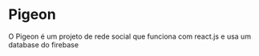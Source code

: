 # Pigeon
O Pigeon é um projeto de rede social que funciona com react.js e usa um database do firebase
